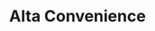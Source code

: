 ---
title: "Alta Convenience"
url: /grand-junction/alta-convenience-horizon-drive/
shop: Lebensmittel
---